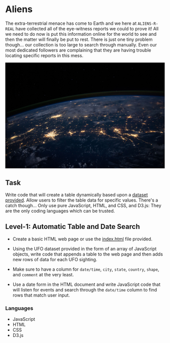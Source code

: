 # Aliens

The extra-terrestrial menace has come to Earth and we here at `ALIENS-R-REAL` have collected all of the eye-witness reports we could to prove it! All we need to do now is put this information online for the world to see and then the matter will finally be put to rest. There is just one tiny problem though... our collection is too large to search through manually. Even our most dedicated followers are complaining that they are having trouble locating specific reports in this mess.

![](UFO/static/images/nasa.jpg)

## Task

Write code that will create a table dynamically based upon a [dataset provided](UFO/static/js/data.js). Allow users to filter the table data for specific values. There's a catch though... Only use pure JavaScript, HTML, and CSS, and D3.js: They are the only coding languages which can be trusted.

## Level-1: Automatic Table and Date Search 

* Create a basic HTML web page or use the [index.html](UFO/index.html) file provided.

* Using the UFO dataset provided in the form of an array of JavaScript objects, write code that appends a table to the web page and then adds new rows of data for each UFO sighting.

* Make sure to have a column for `date/time`, `city`, `state`, `country`, `shape`, and `comment` at the very least.

* Use a date form in the HTML document and write JavaScript code that will listen for events and search through the `date/time` column to find rows that match user input.


### Languages

* JavaScript
* HTML
* CSS
* D3.js
